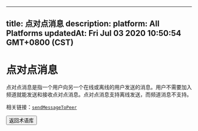 
---
title: 点对点消息
description: 
platform: All Platforms
updatedAt: Fri Jul 03 2020 10:50:54 GMT+0800 (CST)
---
# 点对点消息
点对点消息是指一个用户向另一个在线或离线的用户发送的消息。用户不需要加入频道就能发送和接收点对点消息。点对点消息支持离线发送，而频道消息不支持。

<div class="alert info">相关链接：<a href="https://docs.agora.io/cn/Real-time-Messaging/API%20Reference/RTM_java/classio_1_1agora_1_1rtm_1_1_rtm_client.html#a729079805644b3307297fb2e902ab4c9"><code>sendMessageToPeer</code></a>
</div>

 <a href="../../cn/Agora%20Platform/terms.md"><button>返回术语库</button></a>
